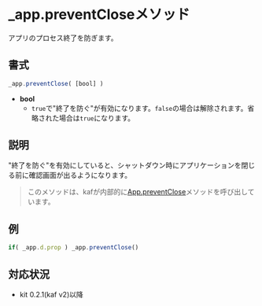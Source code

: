 # _app.preventCloseメソッド
アプリのプロセス終了を防ぎます。

## 書式

```javascript
_app.preventClose( [bool] )
```

- **bool**
  - `true`で"終了を防ぐ"が有効になります。`false`の場合は解除されます。省略された場合は`true`になります。

## 説明

"終了を防ぐ"を有効にしていると、シャットダウン時にアプリケーションを閉じる前に確認画面が出るようになります。

> このメソッドは、kafが内部的に[App.preventClose](/App.preventClose)メソッドを呼び出しています。

## 例

```javascript
if( _app.d.prop ) _app.preventClose()
```

## 対応状況
- kit 0.2.1(kaf v2)以降
